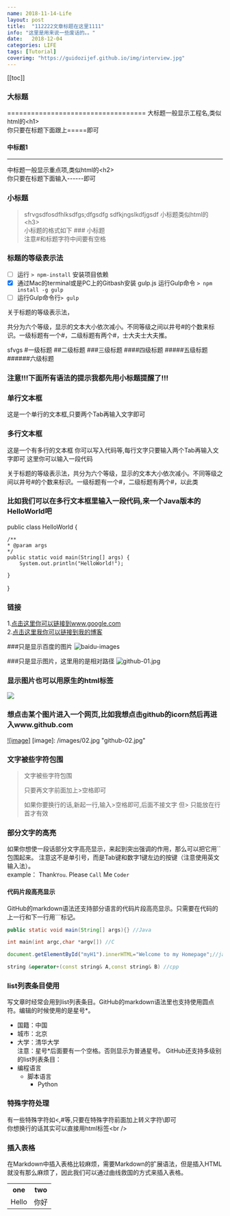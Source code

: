 ```yaml
---
name: 2018-11-14-Life
layout: post
title:  "112222文章标题在这里1111"
info: "这里是用来说一些废话的。。"
date:   2018-12-04
categories: LIFE
tags: [Tutorial]
coverimg: "https://guidozijef.github.io/img/interview.jpg"
---
```



[[toc]]


### 大标题
===================================
大标题一般显示工程名,类似html的\<h1\><br />
你只要在标题下面跟上=====即可

  
#### 中标题1
-----------------------------------
中标题一般显示重点项,类似html的\<h2\><br />
你只要在标题下面输入------即可
  
### 小标题
> sfrvgsdfosdfhlksdfgs;dfgsdfg
sdfkjngslkdfjgsdf
小标题类似html的\<h3\><br />
小标题的格式如下 ### 小标题<br />
注意#和标题字符中间要有空格
### 标题的等级表示法


- [ ] 运行 `> npm-install` 安装项目依赖
- [X] 通过Mac的terminal或是PC上的Gitbash安装 gulp.js 运行Gulp命令 `> npm install -g gulp` 
- [ ] 运行Gulp命令行`> gulp` 

关于标题的等级表示法，

共分为六个等级，显示的文本大小依次减小。不同等级之间以井号#的个数来标识。一级标题有一个#，二级标题有两个#，士大夫士大夫推。

sfvgs #一级标题
##二级标题
###三级标题
####四级标题
#####五级标题
######六级标题
### 注意!!!下面所有语法的提示我都先用小标题提醒了!!! 

### 单行文本框
这是一个单行的文本框,只要两个Tab再输入文字即可
        
### 多行文本框  
这是一个有多行的文本框
你可以写入代码等,每行文字只要输入两个Tab再输入文字即可
这里你可以输入一段代码

关于标题的等级表示法，共分为六个等级，显示的文本大小依次减小。不同等级之间以井号#的个数来标识。一级标题有一个#，二级标题有两个#，以此类

### 比如我们可以在多行文本框里输入一段代码,来一个Java版本的HelloWorld吧
public class HelloWorld {

	/**
	* @param args
	*/
	public static void main(String[] args) {
		System.out.println("HelloWorld!");

	}

}

### 链接
1.[点击这里你可以链接到www.google.com](http://www.google.com)<br />
2.[点击这里我你可以链接到我的博客](http://guoyunsky.iteye.com)<br />

###只是显示百度的图片
![baidu-images](http://www.baidu.com/img/bdlogo.png "baidu")  

###只是显示图片，这里用的是相对路径
![github-01.jpg](/images/01.jpg "github-01.jpg")

### 显示图片也可以用原生的html标签
<img src="http://su.bdimg.com/static/superplus/img/logo_white.png" />

### 想点击某个图片进入一个网页,比如我想点击github的icorn然后再进入www.github.com
[![image]](http://www.github.com/)
[image]: /images/02.jpg "github-02.jpg"

### 文字被些字符包围
> 文字被些字符包围
>
> 只要再文字前面加上>空格即可
>
> 如果你要换行的话,新起一行,输入>空格即可,后面不接文字
> 但> 只能放在行首才有效


### 部分文字的高亮
如果你想使一段话部分文字高亮显示，来起到突出强调的作用，那么可以把它用\`\`包围起来。
注意这不是单引号，而是Tab键和数字1键左边的按键（注意使用英文输入法）。<br />
	example：
		Thank`You`. Please `Call` Me `Coder`
#### 代码片段高亮显示
GitHub的markdown语法还支持部分语言的代码片段高亮显示。只需要在代码的上一行和下一行用\`\`\`标记。
```Java
public static void main(String[] args){} //Java
```
```c
int main(int argc,char *argv[]) //C
```
```javascript
document.getElementById("myH1").innerHTML="Welcome to my Homepage";//javascript
```
```cpp
string &operator+(const string& A,const string& B) //cpp
```
	
### list列表条目使用
写文章时经常会用到list列表条目。GitHub的markdown语法里也支持使用圆点符。编辑的时候使用的是星号*。
* 国籍：中国
* 城市：北京
* 大学：清华大学 
<br/>注意：星号*后面要有一个空格。否则显示为普通星号。
GitHub还支持多级别的list列表条目：
* 编程语言
	* 脚本语言
		* Python

### 特殊字符处理
有一些特殊字符如<,#等,只要在特殊字符前面加上转义字符\即可<br />
你想换行的话其实可以直接用html标签\<br /\>
    

### 插入表格
在Markdown中插入表格比较麻烦，需要Markdown的扩展语法，但是插入HTML就没有那么麻烦了，因此我们可以通过曲线救国的方式来插入表格。       
	
<div>
        <table border="0">
	  <tr>
	    <th>one</th>
	    <th>two</th>
	  </tr>
	  <tr>
	    <td>Hello</td>
	    <td>你好</td>
	  </tr>
	</table>
</div>
